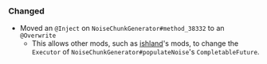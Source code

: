 ### Changed

- Moved an `@Inject` on `NoiseChunkGenerator#method_38332` to an `@Overwrite`
    - This allows other mods, such as [ishland](https://github.com/ishland)'s mods, to change the `Executor` of
      `NoiseChunkGenerator#populateNoise`'s `CompletableFuture`.

